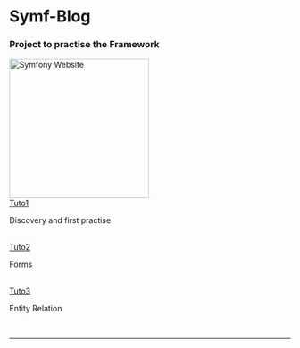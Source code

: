 # Symf-Blog
<h3>Project to practise the Framework</h3>
<a href="https://symfony.com">
  <img src="https://symfony.com/images/logos/header-logo.svg" alt="Symfony Website" width="250">
</a>
<br>
<a href="https://www.youtube.com/watch?v=UTusmVpwJXo" >Tuto1</a>
<br>
<p>Discovery and first practise</p>
<br>
<a href="https://www.youtube.com/watch?v=_cgZheTv-FQ&list=PLpUhHhXoxrjdQLodxlHFY09_9XzqdPBW8&index=2" >Tuto2</a>
<br>
<p>Forms</p>
<br>
<a href="https://www.youtube.com/watch?v=e5udJTjbYzw" >Tuto3</a>
<br>
<p>Entity Relation</p>
<br>
<hr>
